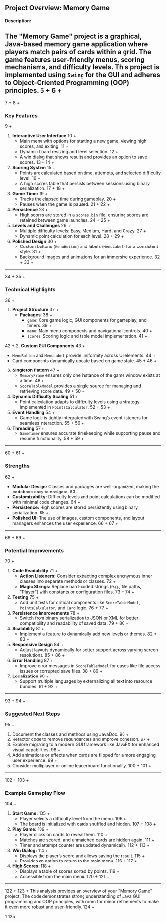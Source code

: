 ## Project Overview: Memory Game


#### Description:
The "Memory Game" project is a graphical, Java-based memory game application where players match pairs of cards within a grid. The game features user-friendly menus, scoring mechanisms, and difficulty levels. This project is implemented using `Swing` for the GUI and adheres to Object-Oriented Programming (OOP) principles.
5	+
6	+
---
7	+
8	+
### Key Features
9	+
1. **Interactive User Interface**
10	+
   - Main menu with options for starting a new game, viewing high scores, and exiting.
11	+
   - Dynamic board resizing and level selection.
12	+
   - A win dialog that shows results and provides an option to save scores.
13	+
14	+
2. **Scoring System**
15	+
   - Points are calculated based on time, attempts, and selected difficulty level.
16	+
   - A high scores table that persists between sessions using binary serialization.
17	+
18	+
3. **Game Timer**
19	+
   - Tracks the elapsed time during gameplay.
20	+
   - Pauses when the game is paused.
21	+
22	+
4. **Persistence**
23	+
   - High scores are stored in a `scores.bin` file, ensuring scores are retained between game launches.
24	+
25	+
5. **Levels and Challenges**
26	+
   - Multiple difficulty levels: Easy, Medium, Hard, and Crazy.
27	+
   - Dynamic point calculation for each level.
28	+
29	+
6. **Polished Design**
30	+
   - Custom buttons (`MenuButton`) and labels (`MenuLabel`) for a consistent style.
31	+
   - Background images and animations for an immersive experience.
32	+
33	+
---
34	+
35	+
### Technical Highlights
36	+
1. **Project Structure**
37	+
   - **Packages:**
38	+
     - `game`: Core game logic, GUI components for gameplay, and timers.
39	+
     - `menu`: Main menu components and navigational controls.
40	+
     - `scores`: Scoring logic and table model implementation.
41	+
   
42	+
2. **Custom GUI Components**
43	+
   - `MenuButton` and `MenuLabel` provide uniformity across UI elements.
44	+
   - Card components dynamically update based on game state.
45	+
46	+
3. **Singleton Pattern**
47	+
   - `MemoryFrame` ensures only one instance of the game window exists at a time.
48	+
   - `ScoreTableModel` provides a single source for managing and retrieving score data.
49	+
50	+
4. **Dynamic Difficulty Scaling**
51	+
   - Point calculation adapts to difficulty levels using a strategy implemented in `PointsCalculator`.
52	+
53	+
5. **Event Handling**
54	+
   - Game logic is tightly integrated with Swing’s event listeners for seamless interaction.
55	+
56	+
6. **Threading**
57	+
   - `GameTimer` ensures accurate timekeeping while supporting pause and resume functionality.
58	+
59	+
---
60	+
61	+
### Strengths
62	+
- **Modular Design:** Classes and packages are well-organized, making the codebase easy to navigate.
63	+
- **Customizability:** Difficulty levels and point calculations can be modified with minimal code changes.
64	+
- **Persistence:** High scores are stored persistently using binary serialization.
65	+
- **Polished UI:** The use of images, custom components, and layout managers enhances the user experience.
66	+
67	+
---
68	+
69	+
### Potential Improvements
70	+
1. **Code Readability**
71	+
   - **Action Listeners:** Consider extracting complex anonymous inner classes into separate methods or classes.
72	+
   - **Magic Strings:** Replace hard-coded strings (e.g., file paths, "Player") with constants or configuration files.
73	+
74	+
2. **Testing**
75	+
   - Add unit tests for critical components like `ScoreTableModel`, `PointsCalculator`, and `Card` logic.
76	+
77	+
3. **Persistence Improvements**
78	+
   - Switch from binary serialization to JSON or XML for better compatibility and readability of saved data.
79	+
80	+
4. **Scalability**
81	+
   - Implement a feature to dynamically add new levels or themes.
82	+
83	+
5. **Responsive Design**
84	+
   - Adjust layouts dynamically for better support across varying screen resolutions.
85	+
86	+
6. **Error Handling**
87	+
   - Improve error messages in `ScoreTableModel` for cases like file access issues or corrupted save files.
88	+
89	+
7. **Localization**
90	+
   - Support multiple languages by externalizing all text into resource bundles.
91	+
92	+
---
93	+
94	+
### Suggested Next Steps
95	+
1. Document the classes and methods using JavaDoc.
96	+
2. Refactor code to remove redundancies and improve cohesion.
97	+
3. Explore migrating to a modern GUI framework like JavaFX for enhanced visual capabilities.
98	+
4. Add animations or effects when cards are flipped for a more engaging user experience.
99	+
5. Consider multiplayer or online leaderboard functionality.
100	+
101	+
---
102	+
103	+
### Example Gameplay Flow
104	+
1. **Start Game:**
105	+
   - Player selects a difficulty level from the menu.
106	+
   - The board is initialized with cards shuffled and hidden.
107	+
108	+
2. **Play Game:**
109	+
   - Player clicks on cards to reveal them.
110	+
   - Matches are scored, and unmatched cards are hidden again.
111	+
   - Timer and attempt counter are updated dynamically.
112	+
113	+
3. **Win Dialog:**
114	+
   - Displays the player’s score and allows saving the result.
115	+
   - Provides an option to return to the main menu.
116	+
117	+
4. **High Scores:**
118	+
   - Displays a table of scores sorted by points.
119	+
   - Accessible from the main menu.
120	+
121	+
---
122	+
123	+
This analysis provides an overview of your "Memory Game" project. The code demonstrates strong understanding of Java GUI programming and OOP principles, with room for minor refinements to make it even more robust and user-friendly.
124	+


1	125

